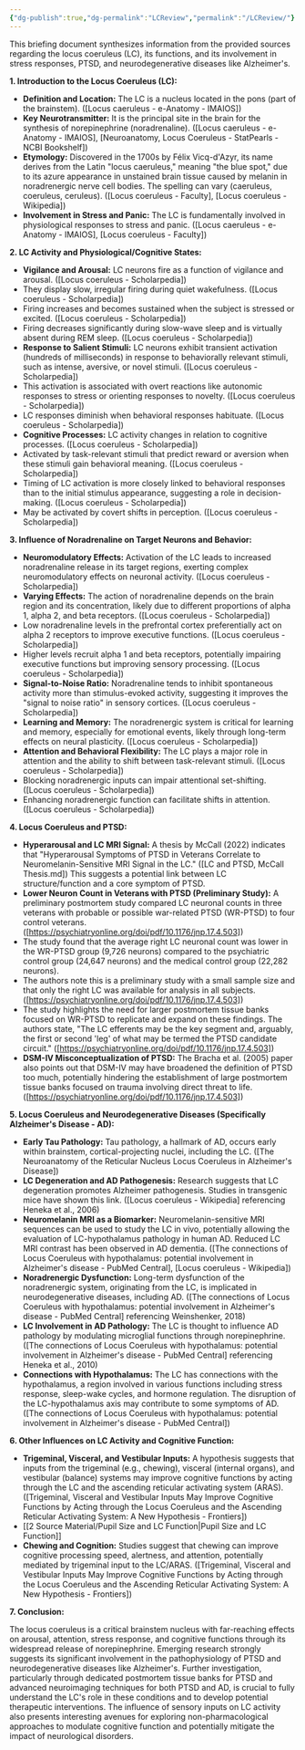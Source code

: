 ```yaml
---
{"dg-publish":true,"dg-permalink":"LCReview","permalink":"/LCReview/"}
---
```




This briefing document synthesizes information from the provided sources regarding the locus coeruleus (LC), its functions, and its involvement in stress responses, PTSD, and neurodegenerative diseases like Alzheimer's.

**1. Introduction to the Locus Coeruleus (LC):**

- **Definition and Location:** The LC is a nucleus located in the pons (part of the brainstem). ([Locus caeruleus - e-Anatomy - IMAIOS])
- **Key Neurotransmitter:** It is the principal site in the brain for the synthesis of norepinephrine (noradrenaline). ([Locus caeruleus - e-Anatomy - IMAIOS], [Neuroanatomy, Locus Coeruleus - StatPearls - NCBI Bookshelf])
- **Etymology:** Discovered in the 1700s by Félix Vicq-d'Azyr, its name derives from the Latin "locus caeruleus," meaning "the blue spot," due to its azure appearance in unstained brain tissue caused by melanin in noradrenergic nerve cell bodies. The spelling can vary (caeruleus, coeruleus, ceruleus). ([Locus coeruleus - Faculty], [Locus coeruleus - Wikipedia])
- **Involvement in Stress and Panic:** The LC is fundamentally involved in physiological responses to stress and panic. ([Locus caeruleus - e-Anatomy - IMAIOS], [Locus coeruleus - Faculty])

**2. LC Activity and Physiological/Cognitive States:**

- **Vigilance and Arousal:** LC neurons fire as a function of vigilance and arousal. ([Locus coeruleus - Scholarpedia])
- They display slow, irregular firing during quiet wakefulness. ([Locus coeruleus - Scholarpedia])
- Firing increases and becomes sustained when the subject is stressed or excited. ([Locus coeruleus - Scholarpedia])
- Firing decreases significantly during slow-wave sleep and is virtually absent during REM sleep. ([Locus coeruleus - Scholarpedia])
- **Response to Salient Stimuli:** LC neurons exhibit transient activation (hundreds of milliseconds) in response to behaviorally relevant stimuli, such as intense, aversive, or novel stimuli. ([Locus coeruleus - Scholarpedia])
- This activation is associated with overt reactions like autonomic responses to stress or orienting responses to novelty. ([Locus coeruleus - Scholarpedia])
- LC responses diminish when behavioral responses habituate. ([Locus coeruleus - Scholarpedia])
- **Cognitive Processes:** LC activity changes in relation to cognitive processes. ([Locus coeruleus - Scholarpedia])
- Activated by task-relevant stimuli that predict reward or aversion when these stimuli gain behavioral meaning. ([Locus coeruleus - Scholarpedia])
- Timing of LC activation is more closely linked to behavioral responses than to the initial stimulus appearance, suggesting a role in decision-making. ([Locus coeruleus - Scholarpedia])
- May be activated by covert shifts in perception. ([Locus coeruleus - Scholarpedia])

**3. Influence of Noradrenaline on Target Neurons and Behavior:**

- **Neuromodulatory Effects:** Activation of the LC leads to increased noradrenaline release in its target regions, exerting complex neuromodulatory effects on neuronal activity. ([Locus coeruleus - Scholarpedia])
- **Varying Effects:** The action of noradrenaline depends on the brain region and its concentration, likely due to different proportions of alpha 1, alpha 2, and beta receptors. ([Locus coeruleus - Scholarpedia])
- Low noradrenaline levels in the prefrontal cortex preferentially act on alpha 2 receptors to improve executive functions. ([Locus coeruleus - Scholarpedia])
- Higher levels recruit alpha 1 and beta receptors, potentially impairing executive functions but improving sensory processing. ([Locus coeruleus - Scholarpedia])
- **Signal-to-Noise Ratio:** Noradrenaline tends to inhibit spontaneous activity more than stimulus-evoked activity, suggesting it improves the "signal to noise ratio" in sensory cortices. ([Locus coeruleus - Scholarpedia])
- **Learning and Memory:** The noradrenergic system is critical for learning and memory, especially for emotional events, likely through long-term effects on neural plasticity. ([Locus coeruleus - Scholarpedia])
- **Attention and Behavioral Flexibility:** The LC plays a major role in attention and the ability to shift between task-relevant stimuli. ([Locus coeruleus - Scholarpedia])
- Blocking noradrenergic inputs can impair attentional set-shifting. ([Locus coeruleus - Scholarpedia])
- Enhancing noradrenergic function can facilitate shifts in attention. ([Locus coeruleus - Scholarpedia])

**4. Locus Coeruleus and PTSD:**

- **Hyperarousal and LC MRI Signal:** A thesis by McCall (2022) indicates that "Hyperarousal Symptoms of PTSD in Veterans Correlate to Neuromelanin-Sensitive MRI Signal in the LC." ([LC and PTSD, McCall Thesis.md]) This suggests a potential link between LC structure/function and a core symptom of PTSD.
- **Lower Neuron Count in Veterans with PTSD (Preliminary Study):** A preliminary postmortem study compared LC neuronal counts in three veterans with probable or possible war-related PTSD (WR-PTSD) to four control veterans. ([https://psychiatryonline.org/doi/pdf/10.1176/jnp.17.4.503])
- The study found that the average right LC neuronal count was lower in the WR-PTSD group (9,726 neurons) compared to the psychiatric control group (24,647 neurons) and the medical control group (22,282 neurons).
- The authors note this is a preliminary study with a small sample size and that only the right LC was available for analysis in all subjects. ([https://psychiatryonline.org/doi/pdf/10.1176/jnp.17.4.503])
- The study highlights the need for larger postmortem tissue banks focused on WR-PTSD to replicate and expand on these findings. The authors state, "The LC efferents may be the key segment and, arguably, the first or second 'leg' of what may be termed the PTSD candidate circuit." ([https://psychiatryonline.org/doi/pdf/10.1176/jnp.17.4.503])
- **DSM-IV Misconceptualization of PTSD:** The Bracha et al. (2005) paper also points out that DSM-IV may have broadened the definition of PTSD too much, potentially hindering the establishment of large postmortem tissue banks focused on trauma involving direct threat to life. ([https://psychiatryonline.org/doi/pdf/10.1176/jnp.17.4.503])

**5. Locus Coeruleus and Neurodegenerative Diseases (Specifically Alzheimer's Disease - AD):**

- **Early Tau Pathology:** Tau pathology, a hallmark of AD, occurs early within brainstem, cortical-projecting nuclei, including the LC. ([The Neuroanatomy of the Reticular Nucleus Locus Coeruleus in Alzheimer's Disease])
- **LC Degeneration and AD Pathogenesis:** Research suggests that LC degeneration promotes Alzheimer pathogenesis. Studies in transgenic mice have shown this link. ([Locus coeruleus - Wikipedia] referencing Heneka et al., 2006)
- **Neuromelanin MRI as a Biomarker:** Neuromelanin-sensitive MRI sequences can be used to study the LC in vivo, potentially allowing the evaluation of LC-hypothalamus pathology in human AD. Reduced LC MRI contrast has been observed in AD dementia. ([The connections of Locus Coeruleus with hypothalamus: potential involvement in Alzheimer's disease - PubMed Central], [Locus coeruleus - Wikipedia])
- **Noradrenergic Dysfunction:** Long-term dysfunction of the noradrenergic system, originating from the LC, is implicated in neurodegenerative diseases, including AD. ([The connections of Locus Coeruleus with hypothalamus: potential involvement in Alzheimer's disease - PubMed Central] referencing Weinshenker, 2018)
- **LC Involvement in AD Pathology:** The LC is thought to influence AD pathology by modulating microglial functions through norepinephrine. ([The connections of Locus Coeruleus with hypothalamus: potential involvement in Alzheimer's disease - PubMed Central] referencing Heneka et al., 2010)
- **Connections with Hypothalamus:** The LC has connections with the hypothalamus, a region involved in various functions including stress response, sleep-wake cycles, and hormone regulation. The disruption of the LC-hypothalamus axis may contribute to some symptoms of AD. ([The connections of Locus Coeruleus with hypothalamus: potential involvement in Alzheimer's disease - PubMed Central])

**6. Other Influences on LC Activity and Cognitive Function:**

- **Trigeminal, Visceral, and Vestibular Inputs:** A hypothesis suggests that inputs from the trigeminal (e.g., chewing), visceral (internal organs), and vestibular (balance) systems may improve cognitive functions by acting through the LC and the ascending reticular activating system (ARAS). ([Trigeminal, Visceral and Vestibular Inputs May Improve Cognitive Functions by Acting through the Locus Coeruleus and the Ascending Reticular Activating System: A New Hypothesis - Frontiers])
- [[2 Source Material/Pupil Size and LC Function\|Pupil Size and LC Function]]
- **Chewing and Cognition:** Studies suggest that chewing can improve cognitive processing speed, alertness, and attention, potentially mediated by trigeminal input to the LC/ARAS. ([Trigeminal, Visceral and Vestibular Inputs May Improve Cognitive Functions by Acting through the Locus Coeruleus and the Ascending Reticular Activating System: A New Hypothesis - Frontiers])

**7. Conclusion:**

The locus coeruleus is a critical brainstem nucleus with far-reaching effects on arousal, attention, stress response, and cognitive functions through its widespread release of norepinephrine. Emerging research strongly suggests its significant involvement in the pathophysiology of PTSD and neurodegenerative diseases like Alzheimer's. Further investigation, particularly through dedicated postmortem tissue banks for PTSD and advanced neuroimaging techniques for both PTSD and AD, is crucial to fully understand the LC's role in these conditions and to develop potential therapeutic interventions. The influence of sensory inputs on LC activity also presents interesting avenues for exploring non-pharmacological approaches to modulate cognitive function and potentially mitigate the impact of neurological disorders.
